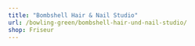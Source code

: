 ```yaml
---
title: "Bombshell Hair & Nail Studio"
url: /bowling-green/bombshell-hair-und-nail-studio/
shop: Friseur
---
```

